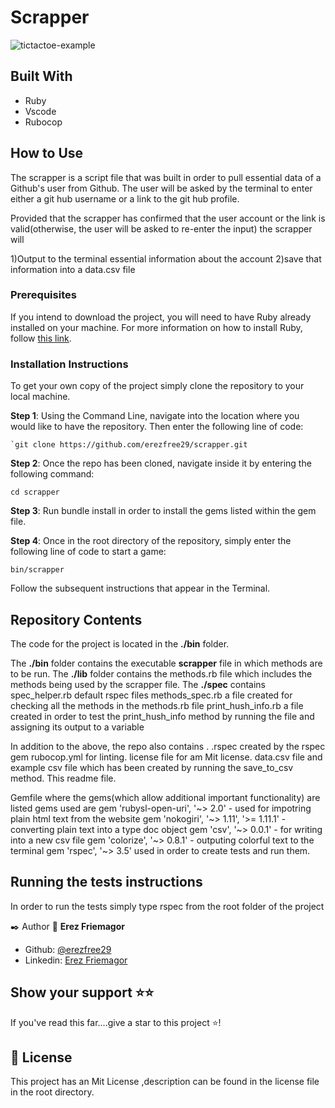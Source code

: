 # Scrapper

![tictactoe-example](https://res.cloudinary.com/erezfriemagor/image/upload/v1615212764/2021-03-08_14_11_11-erez_DESKTOP-JP7JKBA___scrapping_project_bin.png)

## Built With

- Ruby
- Vscode
- Rubocop

## How to Use

The scrapper is a script file  that was built in order  to pull essential data of a Github's user from Github.
The user will be asked by the terminal to enter either a git hub username or a link to the git hub profile.

Provided that the scrapper has confirmed that the user account or the link is valid(otherwise, the user will be asked to re-enter the input)
the scrapper will

1)Output to the terminal essential information about the account
2)save that information into a data.csv file
 
### Prerequisites

If you intend to download the project, you will need to have Ruby already installed on your machine. For more information on how to install Ruby, follow [this link](https://www.ruby-lang.org/en/downloads/).

### Installation Instructions

To get your own copy of the project simply clone the repository to your local machine.

**Step 1**: Using the Command Line, navigate into the location where you would like to have the repository. Then enter the following line of code:

```
`git clone https://github.com/erezfree29/scrapper.git
```

**Step 2**: Once the repo has been cloned, navigate inside it by entering the following command:

`cd scrapper`

**Step 3**: Run bundle install in order to install the gems listed within the gem file.

**Step 4**: Once in the root directory of the repository, simply enter the following line of code to start a game:

`bin/scrapper`

Follow the subsequent instructions that appear in the Terminal.

## Repository Contents

The code for the project is located in the  **./bin** folder.

The **./bin** folder contains the executable **scrapper**  file in which methods are to be run.
The **./lib** folder contains the methods.rb file which includes the methods being used by the scrapper file.
The **./spec** contains 
 spec_helper.rb default rspec files
 methods_spec.rb a file created for checking all the methods in the methods.rb file
 print_hush_info.rb a file created in order to test the print_hush_info method by running the file and assigning its output to a variable


In addition to the above, the repo also contains .
.rspec created by the rspec gem
rubocop.yml for linting.
license file for am Mit license.
data.csv file and example csv file which has been created by running the save_to_csv method.
This readme file.

Gemfile where the gems(which allow additional important functionality) are listed gems used are
gem 'rubysl-open-uri', '~> 2.0' - used for impotring plain html text from the website
gem 'nokogiri', '~> 1.11', '>= 1.11.1' - converting plain text into a type doc object
gem 'csv', '~> 0.0.1' - for writing into a new csv file
gem 'colorize', '~> 0.8.1' - outputing colorful text to the terminal 
gem 'rspec', '~> 3.5' used in order to create tests and run them.

## Running the tests instructions
In order to run the tests simply type rspec from the root folder of the project 


✒️  Author
👤 **Erez Friemagor**
- Github: [@erezfree29](https://github.com/erezfree29)
- Linkedin: [Erez Friemagor](https://www.linkedin.com/in/mert-gunduz-875280202/)


## Show your support ⭐️⭐️

If you've read this far....give a star to this project ⭐️!

## 📝 License

This project has an Mit License ,description can be found in the license file in the root directory.
